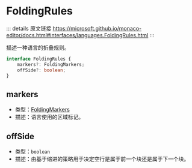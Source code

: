 # FoldingRules

<backTop />
        
::: details 原文链接
https://microsoft.github.io/monaco-editor/docs.html#interfaces/languages.FoldingRules.html
:::

描述一种语言的折叠规则。

```ts
interface FoldingRules {
    markers?: FoldingMarkers;
    offSide?: boolean;
}
```

## markers
- 类型：[FoldingMarkers](/api/languages/FoldingMarkers.md)
- 描述：语言使用的区域标记。
## offSide
- 类型：`boolean`
- 描述：由基于缩进的策略用于决定空行是属于前一个块还是属于下一个块。